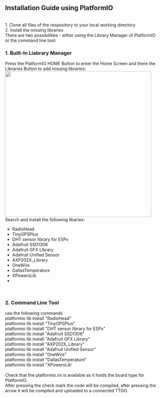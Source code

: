 <h2>Installation Guide using PlatformIO</h2>
<br>
1. Clone all files of the respository to your local working directory<br>
2. Install the missing libraries<br>
There are two possibilities - either using the Library Manager of PlatformIO or the command line tool:<br>
<h3>1. Built-In Liabrary Manager</h3>
Press the PlatformIO HOME Button to enter the Home Screen and there the Libraries Button to add missing libraries:<br>
<img src="img/img1.jpg" width="480"><br>
Search and install the following libaries:<br>
<ul>
<li>RadioHead</li>
<li>TinyGPSPlus</li>
<li>DHT sensor library for ESPx</li>
<li>Adafruit SSD1306</li>
<li>Adafruit GFX Library</li>
<li>Adafruit Unified Sensor</li>
<li>AXP202X_Library</li>
<li>OneWire</li>
<li>DallasTemperature</li>
<li>XPowersLib<li>
</ul>
<br>
<h3>2. Command Line Tool</h3>
use the following commands<br>
platformio lib install "RadioHead"<br>
platformio lib install "TinyGPSPlus"<br>
platformio lib install "DHT sensor library for ESPx"<br>
platformio lib install "Adafruit SSD1306"<br>
platformio lib install "Adafruit GFX Library"<br>
platformio lib install "AXP202X_Library"<br>
platformio lib install "Adafruit Unified Sensor"<br>
platformio lib install "OneWire"<br>
platformio lib install "DallasTemperature"<br>
platformio lib install "XPowersLib'<br>
<br>
Check that the platformio.ini is available as it holds the board type for PlatformIO.<br>
After pressing the check mark the code will be compiled, after pressing the arrow it will be compiled and uploaded to a connected TTGO.<br>
